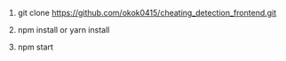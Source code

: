 1. git clone https://github.com/okok0415/cheating_detection_frontend.git

2. npm install or yarn install

3. npm start



